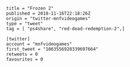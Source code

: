 ```
title = "Frozen 2"
published = 2018-11-16T22:18:26Z
origin = "twitter-mnfvideogames"
type = "tweet"
tag = [ "ps4share", "red-dead-redemption-2",]

[twitter]
account = "mnfvideogames"
first_tweet = "1063556928339697664"
retweets = 0
favourites = 0
```

<p class='image'><img src='https://mnf.m17s.net/2018/11/16/DsKDYzGXcAE0uH-.jpg' alt=''></p>

